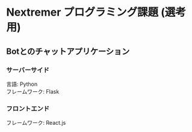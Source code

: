 # Nextremer プログラミング課題 (選考用)
## Botとのチャットアプリケーション
### サーバーサイド
言語: Python<br>
フレームワーク: Flask

### フロントエンド
フレームワーク: React.js 